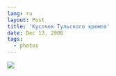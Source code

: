 ```yaml
---
lang: ru
layout: Post
title: 'Кусочек Тульского кремля'
date: Dec 13, 2006
tags:
  - photos
---
```


![](/images/blog/IMG-7153-lj.jpg)
